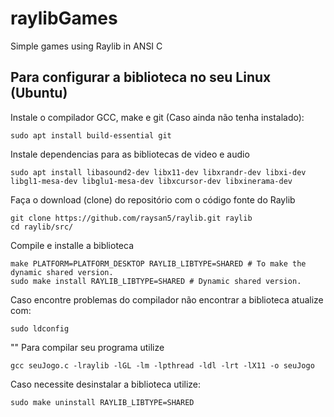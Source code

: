 # raylibGames
Simple games using Raylib in ANSI C

## Para configurar a biblioteca no seu Linux (Ubuntu)

Instale o compilador GCC, make e git (Caso ainda não tenha instalado):
```
sudo apt install build-essential git
```

Instale dependencias para as bibliotecas de video e audio 
```
sudo apt install libasound2-dev libx11-dev libxrandr-dev libxi-dev libgl1-mesa-dev libglu1-mesa-dev libxcursor-dev libxinerama-dev
```

Faça o download (clone) do repositório com o código fonte do Raylib
```
git clone https://github.com/raysan5/raylib.git raylib
cd raylib/src/
```
Compile e installe a biblioteca
```
make PLATFORM=PLATFORM_DESKTOP RAYLIB_LIBTYPE=SHARED # To make the dynamic shared version.
sudo make install RAYLIB_LIBTYPE=SHARED # Dynamic shared version.
```

Caso encontre problemas do compilador não encontrar a biblioteca atualize com:
```
sudo ldconfig
```
"" Para compilar seu programa utilize
```
gcc seuJogo.c -lraylib -lGL -lm -lpthread -ldl -lrt -lX11 -o seuJogo
```



Caso necessite desinstalar a biblioteca utilize:
```
sudo make uninstall RAYLIB_LIBTYPE=SHARED
```
